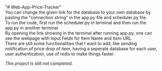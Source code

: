 "# Web-App-Price-Tracker" <br>
You can change the given link for the database to your own database by pasting the "connection string" in the app.py file and scheduler.py file.<br>
To run the code, first run the scheduler.py in terminal and then run the app.py in another terminal. <br>
By opening the link showing in the terminal after running app.py, one can see the webpage with input fields for Item Name and Item URL.<br>
There are still some functionalities that I want to add, like sending notification of price drop of item, having a seperate database for each user, user authentication, use of redis to make things faster.<br>

*This project is still not completed.*
